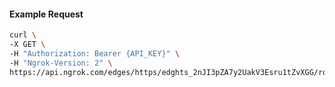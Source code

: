 <!-- Code generated for API Clients. DO NOT EDIT. -->

#### Example Request

```bash
curl \
-X GET \
-H "Authorization: Bearer {API_KEY}" \
-H "Ngrok-Version: 2" \
https://api.ngrok.com/edges/https/edghts_2nJI3pZA7y2UakV3Esru1tZvXGG/routes/edghtsrt_2nJI3uRWQwh7wxfQBReqDIrYq8k/websocket_tcp_converter
```
